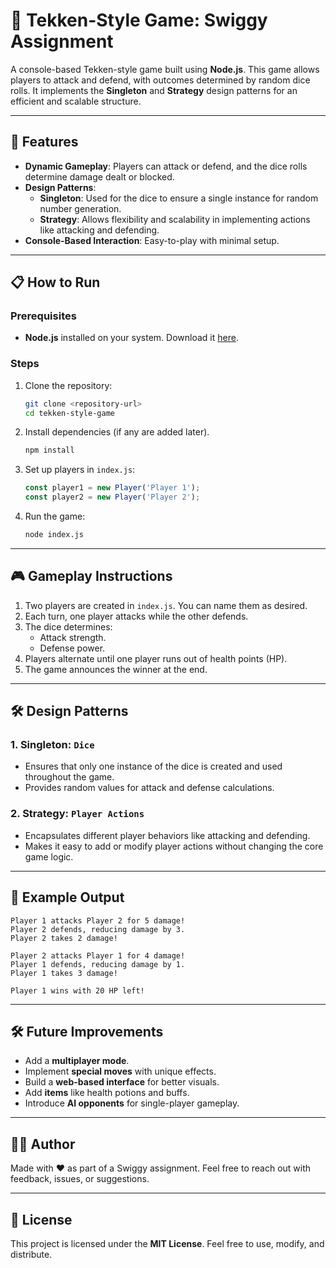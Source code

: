 
# 🥊 Tekken-Style Game: Swiggy Assignment  

A console-based Tekken-style game built using **Node.js**. This game allows players to attack and defend, with outcomes determined by random dice rolls. It implements the **Singleton** and **Strategy** design patterns for an efficient and scalable structure.

---

## 🚀 Features  

- **Dynamic Gameplay**: Players can attack or defend, and the dice rolls determine damage dealt or blocked.  
- **Design Patterns**:  
  - **Singleton**: Used for the dice to ensure a single instance for random number generation.  
  - **Strategy**: Allows flexibility and scalability in implementing actions like attacking and defending.  
- **Console-Based Interaction**: Easy-to-play with minimal setup.  

---

## 📋 How to Run  

### Prerequisites  

- **Node.js** installed on your system. Download it [here](https://nodejs.org/).

### Steps  

1. Clone the repository:  
   ```bash
   git clone <repository-url>
   cd tekken-style-game
   ```  

2. Install dependencies (if any are added later).  
   ```bash
   npm install
   ```  

3. Set up players in `index.js`:  
   ```javascript
   const player1 = new Player('Player 1');
   const player2 = new Player('Player 2');
   ```  

4. Run the game:  
   ```bash
   node index.js
   ```  

---

## 🎮 Gameplay Instructions  

1. Two players are created in `index.js`. You can name them as desired.  
2. Each turn, one player attacks while the other defends.  
3. The dice determines:  
   - Attack strength.  
   - Defense power.  
4. Players alternate until one player runs out of health points (HP).  
5. The game announces the winner at the end.  

---

## 🛠️ Design Patterns  

### 1. Singleton: `Dice`  

- Ensures that only one instance of the dice is created and used throughout the game.  
- Provides random values for attack and defense calculations.  

### 2. Strategy: `Player Actions`  

- Encapsulates different player behaviors like attacking and defending.  
- Makes it easy to add or modify player actions without changing the core game logic.  

---

## 📝 Example Output  

```text
Player 1 attacks Player 2 for 5 damage!
Player 2 defends, reducing damage by 3.
Player 2 takes 2 damage!

Player 2 attacks Player 1 for 4 damage!
Player 1 defends, reducing damage by 1.
Player 1 takes 3 damage!

Player 1 wins with 20 HP left!
```  

---

## 🛠️ Future Improvements  

- Add a **multiplayer mode**.  
- Implement **special moves** with unique effects.  
- Build a **web-based interface** for better visuals.  
- Add **items** like health potions and buffs.  
- Introduce **AI opponents** for single-player gameplay.  

---

## 👨‍💻 Author  

Made with ❤️ as part of a Swiggy assignment. Feel free to reach out with feedback, issues, or suggestions.  

---

## 📜 License  

This project is licensed under the **MIT License**. Feel free to use, modify, and distribute.  

